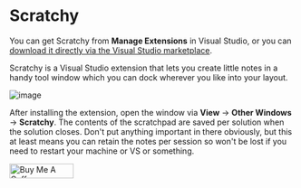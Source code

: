 # Scratchy

You can get Scratchy from **Manage Extensions** in Visual Studio, or you can [download it directly via the Visual Studio marketplace](https://marketplace.visualstudio.com/items?itemName=WayneKoorts.Scratchy).

Scratchy is a Visual Studio extension that lets you create little notes in a handy tool window which you can dock wherever you like into your layout.

![image](https://github.com/WayneKoorts/Scratchy/assets/1031822/6b2d33c2-df23-40f2-b211-ea1420b59841)

After installing the extension, open the window via **View** -> **Other Windows** -> **Scratchy**.  The contents of the scratchpad are saved per solution when the solution closes.  Don't put anything important in there obviously, but this at least means you can retain the notes per session so won't be lost if you need to restart your machine or VS or something.

<a href="https://www.buymeacoffee.com/waynekoorts" target="_blank"><img src="https://cdn.buymeacoffee.com/buttons/default-yellow.png" alt="Buy Me A Coffee" height="26" width="113"></a>
